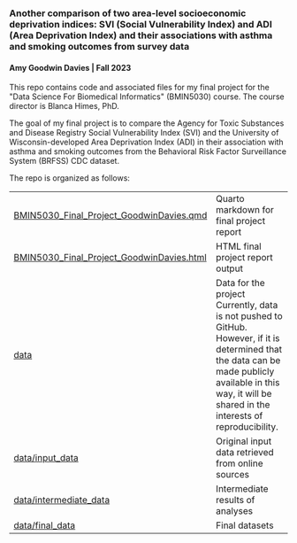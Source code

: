 ### Another comparison of two area-level socioeconomic deprivation indices: SVI (Social Vulnerability Index) and ADI (Area Deprivation Index) and their associations with asthma and smoking outcomes from survey data

#### Amy Goodwin Davies \| Fall 2023

This repo contains code and associated files for my final project for the "Data Science For Biomedical Informatics" (BMIN5030) course. The course director is Blanca Himes, PhD.

The goal of my final project is to compare the Agency for Toxic Substances and Disease Registry Social Vulnerability Index (SVI) and the University of Wisconsin-developed Area Deprivation Index (ADI) in their association with asthma and smoking outcomes from the Behavioral Risk Factor Surveillance System (BRFSS) CDC dataset.

The repo is organized as follows:

|                                           	|                                                                                                                                                                                                             	|
|-------------------------------------------	|-------------------------------------------------------------------------------------------------------------------------------------------------------------------------------------------------------------	|
| [BMIN5030_Final_Project_GoodwinDavies.qmd](https://github.com/amygood/BMIN503_Final_Project/blob/master/BMIN5030_Final_Project_GoodwinDavies.qmd)  	| Quarto markdown for final project report                                                                                                                                                                    	|
| [BMIN5030_Final_Project_GoodwinDavies.html](https://github.com/amygood/BMIN503_Final_Project/blob/master/BMIN5030_Final_Project_GoodwinDavies.html) 	| HTML final project report output                                                                                                                                                                            	|
| [data](https://github.com/amygood/BMIN503_Final_Project/tree/master/data)                                      	| Data for the project Currently, data is not pushed to GitHub. However, if it is determined that the data can be made publicly available in this way, it will be shared in the interests of reproducibility. 	|
| [data/input_data](https://github.com/amygood/BMIN503_Final_Project/tree/master/data/input_data)                           	| Original input data retrieved from online sources                                                                                                                                                           	|
| [data/intermediate_data](https://github.com/amygood/BMIN503_Final_Project/tree/master/data/intermediate_data)                    	| Intermediate results of analyses                                                                                                                                                                            	|
| [data/final_data](https://github.com/amygood/BMIN503_Final_Project/tree/master/data/final_data)                           	| Final datasets                                                                                                                                                                                              	|
